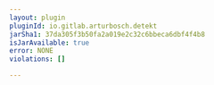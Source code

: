 ```yaml
---
layout: plugin
pluginId: io.gitlab.arturbosch.detekt
jarSha1: 37da305f3b50fa2a019e2c32c6bbeca6dbf4f4b8
isJarAvailable: true
error: NONE
violations: []

---
```


